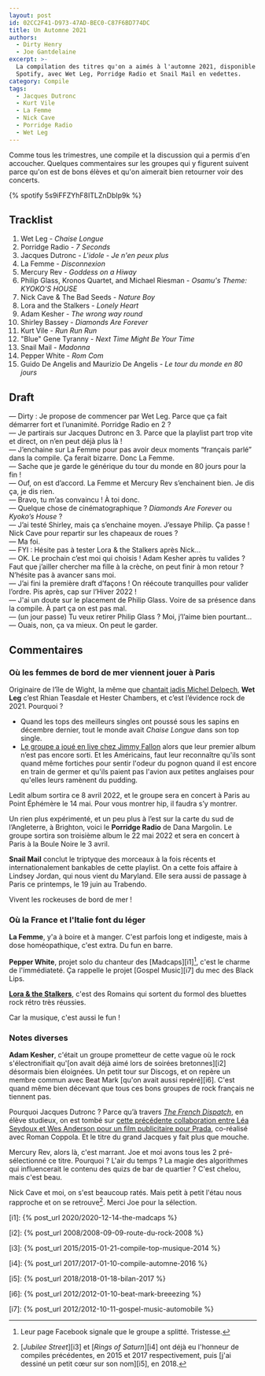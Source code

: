 ```yaml
---
layout: post
id: 02CC2F41-D973-47AD-BEC0-C87F6BD774DC
title: Un Automne 2021
authors:
  - Dirty Henry
  - Joe Gantdelaine
excerpt: >-
  La compilation des titres qu'on a aimés à l'automne 2021, disponible sur
  Spotify, avec Wet Leg, Porridge Radio et Snail Mail en vedettes.
category: Compile
tags:
  - Jacques Dutronc
  - Kurt Vile
  - La Femme
  - Nick Cave
  - Porridge Radio
  - Wet Leg
---
```


Comme tous les trimestres, une compile et la discussion qui a permis d'en
accoucher. Quelques commentaires sur les groupes qui y figurent suivent parce
qu'on est de bons élèves et qu'on aimerait bien retourner voir des concerts.

{% spotify 5s9iFFZYhF8ITLZnDbIp9k %}

## Tracklist

1. Wet Leg - _Chaise Longue_
1. Porridge Radio - _7 Seconds_
1. Jacques Dutronc - _L'idole - Je n'en peux plus_
1. La Femme - _Disconnexion_
1. Mercury Rev - _Goddess on a Hiway_
1. Philip Glass, Kronos Quartet, and Michael Riesman - _Osamu's Theme: KYOKO'S
   HOUSE_
1. Nick Cave & The Bad Seeds - _Nature Boy_
1. Lora and the Stalkers - _Lonely Heart_
1. Adam Kesher - _The wrong way round_
1. Shirley Bassey - _Diamonds Are Forever_
1. Kurt Vile - _Run Run Run_
1. "Blue" Gene Tyranny - _Next Time Might Be Your Time_
1. Snail Mail - _Madonna_
1. Pepper White - _Rom Com_
1. Guido De Angelis and Maurizio De Angelis - _Le tour du monde en 80 jours_

## Draft

— Dirty : Je propose de commencer par Wet Leg. Parce que ça fait démarrer fort
et l’unanimité. Porridge Radio en 2 ?  
— Je partirais sur Jacques Dutronc en 3. Parce que la playlist part trop vite et
direct, on n’en peut déjà plus là !  
— J’enchaine sur La Femme pour pas avoir deux moments “français parlé” dans la
compile. Ça ferait bizarre. Donc La Femme.  
— Sache que je garde le générique du tour du monde en 80 jours pour la fin !  
— Ouf, on est d’accord. La Femme et Mercury Rev s’enchainent bien. Je dis ça, je
dis rien.  
— Bravo, tu m’as convaincu ! À toi donc.  
— Quelque chose de cinématographique ? _Diamonds Are Forever_ ou *Kyoko’s
House* ?  
— J’ai testé Shirley, mais ça s’enchaine moyen. J’essaye Philip. Ça passe ! Nick
Cave pour repartir sur les chapeaux de roues ?  
— Ma foi.  
— FYI : Hésite pas à tester Lora & the Stalkers après Nick…  
— OK. Le prochain c’est moi qui choisis ! Adam Kesher après tu valides ? Faut
que j’ailler chercher ma fille à la crèche, on peut finir à mon retour ?
N’hésite pas à avancer sans moi.  
— J’ai fini la première draft d’façons ! On réécoute tranquilles pour valider
l’ordre. Pis après, cap sur l’Hiver 2022 !  
— J'ai un doute sur le placement de Philip Glass. Voire de sa présence dans la
compile. À part ça on est pas mal.  
— (un jour passe) Tu veux retirer Philip Glass ? Moi, j’l’aime bien pourtant…  
— Ouais, non, ça va mieux. On peut le garder.

## Commentaires

### Où les femmes de bord de mer viennent jouer à Paris

Originaire de l’île de Wight, la même que [chantait jadis Michel Delpech][1],
**Wet Leg** c’est Rhian Teasdale et Hester Chambers, et c’est l’évidence rock
de 2021. Pourquoi ?

- Quand les tops des meilleurs singles ont poussé sous les sapins en décembre
  dernier, tout le monde avait _Chaise Longue_ dans son top single.
- [Le groupe a joué en live chez Jimmy Fallon][2] alors que leur premier album
  n’est pas encore sorti. Et les Américains, faut leur reconnaître qu'ils sont
  quand même fortiches pour sentir l'odeur du pognon quand il est encore en
  train de germer et qu'ils paient pas l'avion aux petites anglaises pour
  qu'elles leurs ramènent du pudding.

Ledit album sortira ce 8 avril 2022, et le groupe sera en concert à Paris au
Point Éphémère le 14 mai. Pour vous montrer hip, il faudra s’y montrer.

Un rien plus expérimenté, et un peu plus à l’est sur la carte du sud de
l’Angleterre, à Brighton, voici le **Porridge Radio** de Dana Margolin. Le
groupe sortira son troisième album le 22 mai 2022 et sera en concert à Paris à
la Boule Noire le 3 avril.

**Snail Mail** conclut le triptyque des morceaux à la fois récents et
internationalement bankables de cette playlist. On a cette fois affaire à
Lindsey Jordan, qui nous vient du Maryland. Elle sera aussi de passage à Paris
ce printemps, le 19 juin au Trabendo.

Vivent les rockeuses de bord de mer !

### Où la France et l'Italie font du léger

**La Femme**, y'a à boire et à manger. C'est parfois long et indigeste, mais à
dose homéopathique, c'est extra. Du fun en barre.

**Pepper White**, projet solo du chanteur des [Madcaps][i1][^2], c'est le charme
de l'immédiateté. Ça rappelle le projet [Gospel Music][i7] du mec des Black
Lips.

[**Lora & the Stalkers**][6], c'est des Romains qui sortent du formol des
bluettes rock rétro très réussies.

Car la musique, c'est aussi le fun !

### Notes diverses

**Adam Kesher**, c'était un groupe prometteur de cette vague où le rock
s'électronifiait qu'[on avait déjà aimé lors de soirées bretonnes][i2] désormais
bien éloignées. Un petit tour sur Discogs, et on repère un membre commun avec
Beat Mark [qu'on avait aussi repéré][i6]. C'est quand même bien décevant que
tous ces bons groupes de rock français ne tiennent pas.

Pourquoi Jacques Dutronc ? Parce qu’à travers [_The French Dispatch_][4], en
élève studieux, on est tombé sur [cette précédente collaboration entre Léa
Seydoux et Wes Anderson pour un film publicitaire pour Prada][5], co-réalisé
avec Roman Coppola. Et le titre du grand Jacques y fait plus que mouche.

Mercury Rev, alors là, c'est marrant. Joe et moi avons tous les 2
pré-sélectionné ce titre. Pourquoi ? L'air du temps ? La magie des algorithmes
qui influencerait le contenu des quizs de bar de quartier ? C'est chelou, mais
c'est beau.

Nick Cave et moi, on s'est beaucoup ratés. Mais petit à petit l'étau nous
rapproche et on se retrouve[^1]. Merci Joe pour la sélection.

[^2]: Leur page Facebook signale que le groupe a splitté. Tristesse.
[^1]:
    [_Jubilee Street_][i3] et [_Rings of Saturn_][i4] ont déjà eu l'honneur de
    compiles précédentes, en 2015 et 2017 respectivement, puis [j'ai dessiné un
    petit cœur sur son nom][i5], en 2018.

[i1]: {% post_url 2020/2020-12-14-the-madcaps %}

[i2]: {% post_url 2008/2008-09-09-route-du-rock-2008 %}

[i3]: {% post_url 2015/2015-01-21-compile-top-musique-2014 %}

[i4]: {% post_url 2017/2017-01-10-compile-automne-2016 %}

[i5]: {% post_url 2018/2018-01-18-bilan-2017 %}

[i6]: {% post_url 2012/2012-01-10-beat-mark-breeezing %}

[i7]: {% post_url 2012/2012-10-11-gospel-music-automobile %}

[1]: https://song.link/fr/i/1440645578 "Wight is Wight — Michel Delpech"
[2]:
  https://youtu.be/84ynlHPJG0Q
  "Wet Leg: Wet Dream @ The Tonight Show Starring Jimmy Fallon"
[4]: https://www.themoviedb.org/movie/542178-the-french-dispatch
[5]:
  https://youtu.be/yPNYwIx3JxM
  "Prada presents the film Candy L'Eau starring Léa Seydoux"
[6]: https://loraandthestalkers.bandcamp.com
